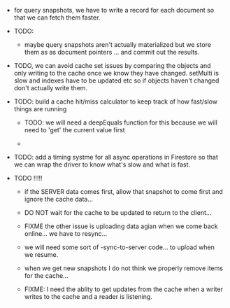- for query snapshots, we have to write a record for each document so that we can fetch them faster.
- TODO:
    - maybe query snapshots aren't actually materialized but we store them as as
      document pointers ... and commit out the results.
    
- TODO, we can avoid cache set issues by comparing the objects and only writing
  to the cache once we know they have changed. setMulti is slow and indexes have
  to be updated etc so if objects haven't changed don't actually write them.
   
- TODO: build a cache hit/miss calculator to keep track of how fast/slow things are running

    - TODO: we will need a deepEquals function for this because we will need to 'get' the current
      value first
      
      
    - 

- TODO: add a timing systme for all async operations in Firestore so that we can
  wrap the driver to know what's slow and what is fast.


- TODO !!!!!

    - if the SERVER data comes first, allow that snapshot to come first and
      ignore the cache data... 
      
    - DO NOT wait for the cache to be updated to return to the client... 

    - FIXME  the other issue is uploading data agian when we come back online... we have to resync... 
    
    - we will need some sort of -sync-to-server code... to upload when we resume.
    
    - when we get new snapshots I do not think we properly remove items for the cache... 
    
    
    - FIXME: I need the ablity to get updates from the cache when a writer writes to the cache and a reader 
      is listening.
